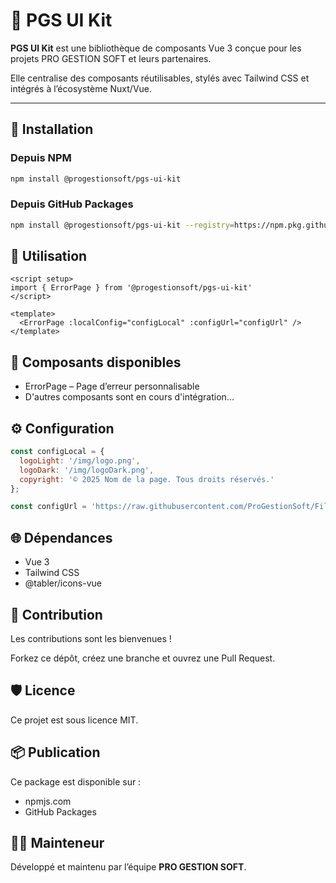 # 🧩 PGS UI Kit

**PGS UI Kit** est une bibliothèque de composants Vue 3 conçue pour les projets PRO GESTION SOFT et leurs partenaires.

Elle centralise des composants réutilisables, stylés avec Tailwind CSS et intégrés à l’écosystème Nuxt/Vue.

---

## 🚀 Installation

### Depuis NPM

```bash
npm install @progestionsoft/pgs-ui-kit
```

### Depuis GitHub Packages

```bash
npm install @progestionsoft/pgs-ui-kit --registry=https://npm.pkg.github.com
```

## 🔧 Utilisation

``` vue
<script setup>
import { ErrorPage } from '@progestionsoft/pgs-ui-kit'
</script>

<template>
  <ErrorPage :localConfig="configLocal" :configUrl="configUrl" />
</template>
```

## 🧠 Composants disponibles

- ErrorPage – Page d’erreur personnalisable
- D'autres composants sont en cours d'intégration...


## ⚙️ Configuration
``` js
const configLocal = {
  logoLight: '/img/logo.png',
  logoDark: '/img/logoDark.png',
  copyright: '© 2025 Nom de la page. Tous droits réservés.'
};

const configUrl = 'https://raw.githubusercontent.com/ProGestionSoft/Files/main/General/templates/ErrorConfig.json';
```

## 🌐 Dépendances
- Vue 3
- Tailwind CSS
- @tabler/icons-vue

## 🤝 Contribution
Les contributions sont les bienvenues !

Forkez ce dépôt, créez une branche et ouvrez une Pull Request.

## 🛡️ Licence
Ce projet est sous licence MIT.

## 📦 Publication
Ce package est disponible sur :
- npmjs.com
- GitHub Packages

## 🧑‍💻 Mainteneur
Développé et maintenu par l’équipe **PRO GESTION SOFT**.
